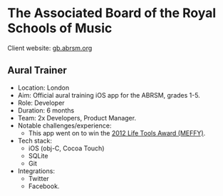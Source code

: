 
# The Associated Board of the Royal Schools of Music

Client website: [gb.abrsm.org](http://gb.abrsm.org/en/home)


## Aural Trainer

- Location: London
- Aim: Official aural training iOS app for the ABRSM, grades 1-5.
- Role: Developer
- Duration: 6 months
- Team: 2x Developers, Product Manager.
- Notable challenges/experience:
    - This app went on to win the [2012 Life Tools Award (MEFFY)](http://www.meffys.com/about/past-award-winners).
- Tech stack:
    - iOS (obj-C, Cocoa Touch)
    - SQLite
    - Git
- Integrations:
    - Twitter
    - Facebook.